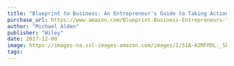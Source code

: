```yaml
---
title: "Blueprint to Business: An Entrepreneur's Guide to Taking Action, Committing to the Grind, And Doing the Things That Most People Won't"
purchase_url: https://www.amazon.com/Blueprint-Business-Entrepreneurs-Taking-Committing/dp/1119424925?SubscriptionId=AKIAIVZLK2PABGQI2KAQ&tag=everrail-20&linkCode=xm2&camp=2025&creative=165953&creativeASIN=1119424925
author: "Michael Alden"
publisher: "Wiley"
date: 2017-12-09
image: https://images-na.ssl-images-amazon.com/images/I/51A-A2MFPDL._SL75_.jpg
tags:
---
```


